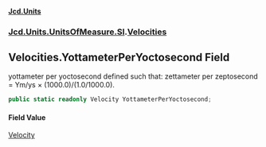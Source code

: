 #### [Jcd.Units](index.md 'index')
### [Jcd.Units.UnitsOfMeasure.SI](Jcd.Units.UnitsOfMeasure.SI.md 'Jcd.Units.UnitsOfMeasure.SI').[Velocities](Velocities.md 'Jcd.Units.UnitsOfMeasure.SI.Velocities')

## Velocities.YottameterPerYoctosecond Field

yottameter per yoctosecond defined such that: zettameter per zeptosecond = Ym/ys × (1000.0)/(1.0/1000.0).

```csharp
public static readonly Velocity YottameterPerYoctosecond;
```

#### Field Value
[Velocity](Velocity.md 'Jcd.Units.UnitTypes.Velocity')